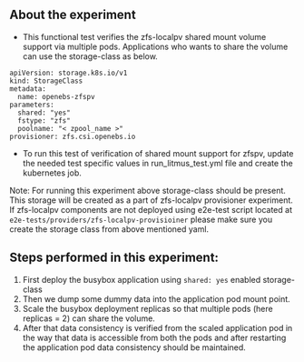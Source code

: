 ## About the experiment

- This functional test verifies the zfs-localpv shared mount volume support via multiple pods. Applications who wants to share the volume can use the storage-class as below.

```
apiVersion: storage.k8s.io/v1
kind: StorageClass
metadata:
  name: openebs-zfspv
parameters:
  shared: "yes"
  fstype: "zfs"
  poolname: "< zpool_name >"
provisioner: zfs.csi.openebs.io
```
- To run this test of verification of shared mount support for zfspv, update the needed test specific values in run_litmus_test.yml file and create the kubernetes job.

Note: For running this experiment above storage-class should be present. This storage will be created as a part of zfs-localpv provisioner experiment. If zfs-localpv components are not deployed using e2e-test script located at `e2e-tests/providers/zfs-localpv-provisioiner` please make sure you create the storage class from above mentioned yaml.

## Steps performed in this experiment:

1. First deploy the busybox application using `shared: yes` enabled storage-class
2. Then we dump some dummy data into the application pod mount point.
3. Scale the busybox deployment replicas so that multiple pods (here replicas = 2) can share the volume.
4. After that data consistency is verified from the scaled application pod in the way that data is accessible from both the pods and after restarting the application pod data consistency should be maintained.